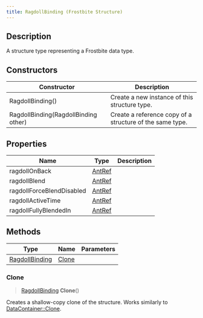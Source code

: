 ```yaml
---
title: RagdollBinding (Frostbite Structure)
---
```

## Description

A structure type representing a Frostbite data type.

## Constructors

| Constructor                          | Description                                              |
| ------------------------------------ | -------------------------------------------------------- |
| RagdollBinding()                     | Create a new instance of this structure type.            |
| RagdollBinding(RagdollBinding other) | Create a reference copy of a structure of the same type. |

## Properties

| Name                      | Type             | Description |
| ------------------------- | ---------------- | ----------- |
| ragdollOnBack             | [AntRef](AntRef) |             |
| ragdollBlend              | [AntRef](AntRef) |             |
| ragdollForceBlendDisabled | [AntRef](AntRef) |             |
| ragdollActiveTime         | [AntRef](AntRef) |             |
| ragdollFullyBlendedIn     | [AntRef](AntRef) |             |

## Methods

| Type                             | Name            | Parameters |
| -------------------------------- | --------------- | ---------- |
| [RagdollBinding](RagdollBinding) | [Clone](#clone) |            |

### Clone

> [RagdollBinding](RagdollBinding) **Clone**()

Creates a shallow-copy clone of the structure. Works similarly to [DataContainer::Clone](/vext/ref/cls/shr/datacontainer#clone).
